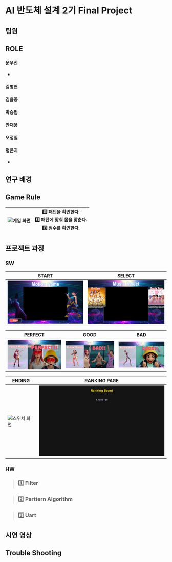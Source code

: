 # AI 반도체 설계 2기 Final Project

## 팀원 


<!--
|Team Leader|Team Member1Team Member2| 
--|--|--|
| | | | 

|Team Member3|Team Member4|Team Member5|Team Member6| 
--|--|--|--|
| | | | |

-->

## ROLE

#### 문우진
-


#### 김병현

#### 김을중

#### 박승범

#### 안재용

#### 오정일

#### 정은지
- 

## 연구 배경


## Game Rule

|![게임 화면](https://github.com/2735C/VGA/blob/main/History/img/another/game_1.gif)| :one: 패턴을 확인한다. <br> :two: 패턴에 맞춰 몸을 맞춘다. <br> :three: 점수를 확인한다. |
--|--


## 프로젝트 과정

### SW

|START|SELECT|
---|--|
|<img src="/History/img/sw/sw_1.png" alt="스위치 화면" width="400">|<img src="/History/img/sw/sw_2.png" alt="스위치 화면" width="400">|

PERFECT|GOOD|BAD|
--|--|--
<img src="/History/img/sw/sw_3.png" alt="스위치 화면" width="400">|<img src="/History/img/sw/sw_4.png" alt="스위치 화면" width="400">|<img src="/History/img/sw/sw_5.png" alt="스위치 화면" width="400">|

|ENDING|RANKING PAGE|
---|--|
|<img src="/History/img/sw/sw_6.png" alt="스위치 화면" width="400">|<img src="/History/img/sw/sw_7.png" alt="스위치 화면" width="400">|

### HW

> ### :one: Filter

> ### :two: Parttern Algorithm

> ### :three: Uart

## 시연 영상


## Trouble Shooting